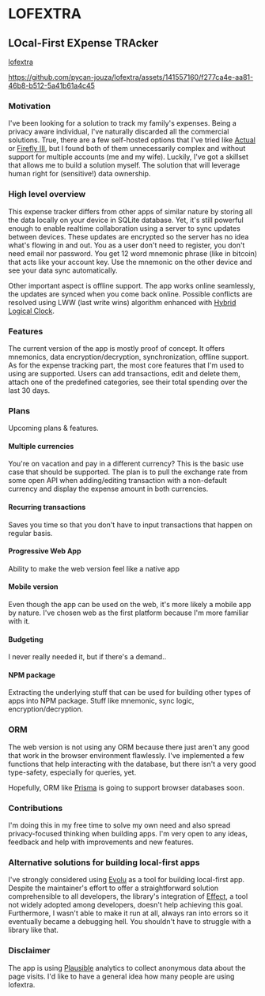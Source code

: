 # LOFEXTRA

## LOcal-First EXpense TRAcker

[lofextra](https://lofextra.com)

https://github.com/pycan-jouza/lofextra/assets/141557160/f277ca4e-aa81-46b8-b512-5a41b61a4c45

### Motivation

I've been looking for a solution to track my family's expenses. Being a privacy aware individual, I've naturally discarded all the commercial solutions. True, there are a few self-hosted options that I've tried like [Actual](https://actualbudget.org/) or [Firefly III](https://www.firefly-iii.org/), but I found both of them unnecessarily complex and without support for multiple accounts (me and my wife). Luckily, I've got a skillset that allows me to build a solution myself. The solution that will leverage human right for (sensitive!) data ownership.

### High level overview

This expense tracker differs from other apps of similar nature by storing all the data locally on your device in SQLite database. Yet, it's still powerful enough to enable realtime collaboration using a server to sync updates between devices. These updates are encrypted so the server has no idea what's flowing in and out. You as a user don't need to register, you don't need email nor password. You get 12 word mnemonic phrase (like in bitcoin) that acts like your account key. Use the mnemonic on the other device and see your data sync automatically.

Other important aspect is offline support. The app works online seamlessly, the updates are synced when you come back online. Possible conflicts are resolved using LWW (last write wins) algorithm enhanced with [Hybrid Logical Clock](https://jaredforsyth.com/posts/hybrid-logical-clocks/).

### Features

The current version of the app is mostly proof of concept. It offers mnemonics, data encryption/decryption, synchronization, offline support. As for the expense tracking part, the most core features that I'm used to using are supported. Users can add transactions, edit and delete them, attach one of the predefined categories, see their total spending over the last 30 days.

### Plans

Upcoming plans & features.

#### Multiple currencies

You're on vacation and pay in a different currency? This is the basic use case that should be supported. The plan is to pull the exchange rate from some open API when adding/editing transaction with a non-default currency and display the expense amount in both currencies.

#### Recurring transactions

Saves you time so that you don't have to input transactions that happen on regular basis.

#### Progressive Web App

Ability to make the web version feel like a native app

#### Mobile version

Even though the app can be used on the web, it's more likely a mobile app by nature. I've chosen web as the first platform because I'm more familiar with it.

#### Budgeting

I never really needed it, but if there's a demand..

#### NPM package

Extracting the underlying stuff that can be used for building other types of apps into NPM package. Stuff like mnemonic, sync logic, encryption/decryption.

### ORM

The web version is not using any ORM because there just aren't any good that work in the browser environment flawlessly. I've implemented a few functions that help interacting with the database, but there isn't a very good type-safety, especially for queries, yet.

Hopefully, ORM like [Prisma](https://www.prisma.io/) is going to support browser databases soon.

### Contributions

I'm doing this in my free time to solve my own need and also spread privacy-focused thinking when building apps. I'm very open to any ideas, feedback and help with improvements and new features.

### Alternative solutions for building local-first apps

I've strongly considered using [Evolu](https://www.evolu.dev/) as a tool for building local-first app. Despite the maintainer's effort to offer a straightforward solution comprehensible to all developers, the library's integration of [Effect](https://effect.website/), a tool not widely adopted among developers, doesn't help achieving this goal. Furthermore, I wasn't able to make it run at all, always ran into errors so it eventually became a debugging hell. You shouldn't have to struggle with a library like that.

### Disclaimer

The app is using [Plausible](https://plausible.io/) analytics to collect anonymous data about the page visits. I'd like to have a general idea how many people are using lofextra.
